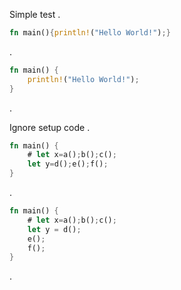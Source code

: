 Simple test
.
~~~rust
fn main(){println!("Hello World!");}
~~~
.
```rust
fn main() {
    println!("Hello World!");
}
```
.


Ignore setup code
.
~~~rust
fn main() {
    # let x=a();b();c();
    let y=d();e();f();
}
~~~
.
```rust
fn main() {
    # let x=a();b();c();
    let y = d();
    e();
    f();
}
```
.
